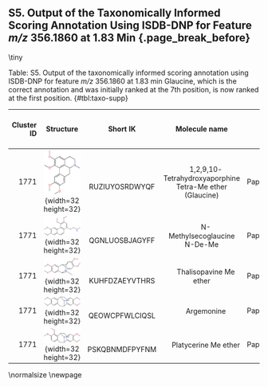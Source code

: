## S5. Output of the Taxonomically Informed Scoring Annotation Using ISDB-DNP for Feature *m/z* 356.1860 at 1.83 Min {.page_break_before}

\tiny

Table: S5. Output of the taxonomically informed scoring annotation using ISDB-DNP for feature *m/z* 356.1860 at 1.83 min
Glaucine, which is the correct annotation and was initially ranked at the 7th position, is now ranked at the first position. {#tbl:taxo-supp}

|Cluster ID | Structure | Short IK | Molecule name | Family | Genus | Species | Family Score | Genus Score | Species Score | Max Taxo Score | Spectral Score | ㅤ Normalized Spectral Score | Combined Spectral + Taxo Score | Rank Initial |  Rank Final |
|-:|:-:|:----:|:----:|:---:|:--:|:--:|-:|-:|-:|-:|-:|-:|-:|-:|-:|
|1771|       ![](images/RUZIUYOSRDWYQF.svg){width=32 height=32}       |ㅤ RUZIUYOSRDWYQF|ㅤ 1,2,9,10-Tetrahydroxyaporphine Tetra-Me ether (Glaucine)|Papaveraceae|*Glaucium*|-|0.81|1.62|0.00|1.62|0.43|0.36|1.98|7|1|
|1771|![](images/QGNLUOSBJAGYFF.svg){width=32 height=32}|ㅤ QGNLUOSBJAGYFF|ㅤ N-Methylsecoglaucine N-De-Me|Papaveraceae|*Corydalis*|*Corydalis yanhusuo*|0.81|0.00|0.00|0.81|0.49|0.46|1.27|3|2|
|1771|![](images/KUHFDZAEYVTHRS.svg){width=32 height=32}|ㅤ KUHFDZAEYVTHRS|ㅤ Thalisopavine Me ether|Papaveraceae|*Papaver*|*Papaver radicatum*|0.81|0.00|0.00|0.81|0.46|0.40|1.21|4|3|
|1771|![](images/QEOWCPFWLCIQSL.svg){width=32 height=32}|ㅤ QEOWCPFWLCIQSL|ㅤ Argemonine|Papaveraceae|*Argemone*|*Argemone gracilenta*|0.81|0.00|0.00|0.81|0.44|0.37|1.18|6|4|
|1771|![](images/PSKQBNMDFPYFNM.svg){width=32 height=32}|ㅤ PSKQBNMDFPYFNM|ㅤ Platycerine Me ether|Papaveraceae|*Argemone*|*Argemone platyceras*|0.81|0.00|0.00|0.81|0.43|0.35|1.17|8|5|

\normalsize
\newpage